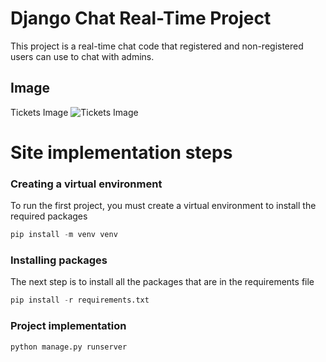 
# Django Chat Real-Time Project


This project is a real-time chat code that registered and non-registered users can use to chat with admins.






## Image
Tickets Image
![Tickets Image](https://github.com/mojikarimi/django-chat-real-time.git/blob/master/Media/chat.png)


# Site implementation steps
### Creating a virtual environment

To run the first project, you must create a virtual environment to install the required packages

```python
pip install -m venv venv
```
### Installing packages
The next step is to install all the packages that are in the requirements file

```python
pip install -r requirements.txt
```

### Project implementation

```python
python manage.py runserver
```